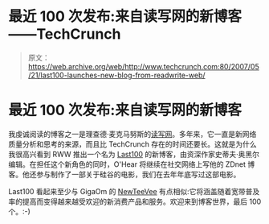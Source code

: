 # 最近 100 次发布:来自读写网的新博客——TechCrunch

> 原文：<https://web.archive.org/web/http://www.techcrunch.com:80/2007/05/21/last100-launches-new-blog-from-readwrite-web/>

# 最近 100 次发布:来自读写网的新博客

 [](https://web.archive.org/web/20220626083920/http://www.last100.com/) 我虔诚阅读的博客之一是理查德·麦克马努斯的[读写网](https://web.archive.org/web/20220626083920/http://www.readwriteweb.com/archives/readwriteweb_blog_network_launches_with_last100.php)。多年来，它一直是新网络质量分析和思考的来源，而且比 TechCrunch 存在的时间还要长。这就是为什么我很高兴看到 RWW 推出一个名为 [Last100](https://web.archive.org/web/20220626083920/http://www.last100.com/) 的新博客，由资深作家史蒂夫·奥黑尔编辑。在担任这个新角色的同时，O'Hear 将继续在社交网络上写他的 ZDnet 博客。他还参与制作了一部关于硅谷的电影，我们在去年年底写过这部电影。

Last100 看起来至少与 GigaOm 的 [NewTeeVee](https://web.archive.org/web/20220626083920/http://newteevee.com/) 有点相似:它将涵盖随着宽带普及率的提高而变得越来越受欢迎的新消费产品和服务。欢迎来到博客世界，最后 100 个。:-)
